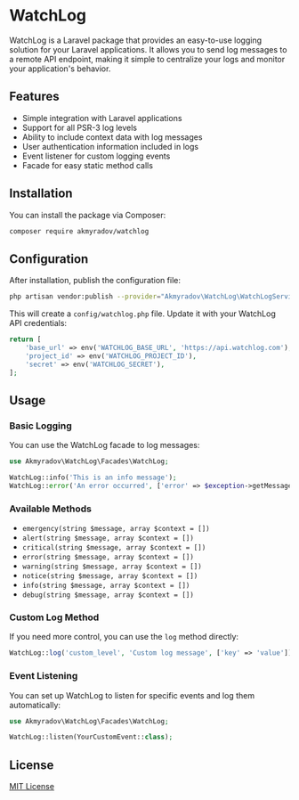 # WatchLog

WatchLog is a Laravel package that provides an easy-to-use logging solution for your Laravel applications. It allows you to send log messages to a remote API endpoint, making it simple to centralize your logs and monitor your application's behavior.

## Features

- Simple integration with Laravel applications
- Support for all PSR-3 log levels
- Ability to include context data with log messages
- User authentication information included in logs
- Event listener for custom logging events
- Facade for easy static method calls

## Installation

You can install the package via Composer:

```bash
composer require akmyradov/watchlog
```

## Configuration

After installation, publish the configuration file:

```bash
php artisan vendor:publish --provider="Akmyradov\WatchLog\WatchLogServiceProvider"
```

This will create a `config/watchlog.php` file. Update it with your WatchLog API credentials:

```php
return [
    'base_url' => env('WATCHLOG_BASE_URL', 'https://api.watchlog.com'),
    'project_id' => env('WATCHLOG_PROJECT_ID'),
    'secret' => env('WATCHLOG_SECRET'),
];
```

## Usage

### Basic Logging

You can use the WatchLog facade to log messages:

```php
use Akmyradov\WatchLog\Facades\WatchLog;

WatchLog::info('This is an info message');
WatchLog::error('An error occurred', ['error' => $exception->getMessage()]);
```

### Available Methods

- `emergency(string $message, array $context = [])`
- `alert(string $message, array $context = [])`
- `critical(string $message, array $context = [])`
- `error(string $message, array $context = [])`
- `warning(string $message, array $context = [])`
- `notice(string $message, array $context = [])`
- `info(string $message, array $context = [])`
- `debug(string $message, array $context = [])`

### Custom Log Method

If you need more control, you can use the `log` method directly:

```php
WatchLog::log('custom_level', 'Custom log message', ['key' => 'value']);
```

### Event Listening

You can set up WatchLog to listen for specific events and log them automatically:

```php
use Akmyradov\WatchLog\Facades\WatchLog;

WatchLog::listen(YourCustomEvent::class);
```

## License

[MIT License](LICENSE.md)
